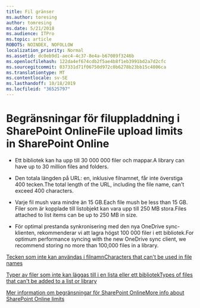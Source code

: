 ```yaml
---
title: Fil gränser
ms.author: toresing
author: tomresing
ms.date: 5/21/2018
ms.audience: ITPro
ms.topic: article
ROBOTS: NOINDEX, NOFOLLOW
localization_priority: Normal
ms.assetid: dc0eb9d1-aec4-4c37-8e4a-b67089f3246b
ms.openlocfilehash: 122da4ef674cdb2f5ae4b8f1eb3991bd2a7d2cfc
ms.sourcegitcommit: 037331d71f06750d972c0b6278b23bb15c4806ca
ms.translationtype: MT
ms.contentlocale: sv-SE
ms.lasthandoff: 10/18/2019
ms.locfileid: "36525797"
---
```

# <a name="file-upload-limits-in-sharepoint-online"></a><span data-ttu-id="68542-102">Begränsningar för filuppladdning i SharePoint Online</span><span class="sxs-lookup"><span data-stu-id="68542-102">File upload limits in SharePoint Online</span></span>

- <span data-ttu-id="68542-103">Ett bibliotek kan ha upp till 30 000 000 filer och mappar.</span><span class="sxs-lookup"><span data-stu-id="68542-103">A library can have up to 30 million files and folders.</span></span>
    
- <span data-ttu-id="68542-104">Den totala längden på URL: en, inklusive filnamnet, får inte överstiga 400 tecken.</span><span class="sxs-lookup"><span data-stu-id="68542-104">The total length of the URL, including the file name, can't exceed 400 characters.</span></span>
    
- <span data-ttu-id="68542-105">Varje fil mush vara mindre än 15 GB.</span><span class="sxs-lookup"><span data-stu-id="68542-105">Each file mush be less than 15 GB.</span></span> <span data-ttu-id="68542-106">Filer som är kopplade till listobjekt kan vara upp till 250 MB stora.</span><span class="sxs-lookup"><span data-stu-id="68542-106">Files attached to list items can be up to 250 MB in size.</span></span>
    
- <span data-ttu-id="68542-107">För optimal prestanda synkronisering med den nya OneDrive sync-klienten, rekommenderar vi att lagra högst 100 000 filer i ett bibliotek.</span><span class="sxs-lookup"><span data-stu-id="68542-107">For optimum performance syncing with the new OneDrive sync client, we recommend storing no more than 100,000 files in a library.</span></span> 
    
[<span data-ttu-id="68542-108">Tecken som inte kan användas i filnamn</span><span class="sxs-lookup"><span data-stu-id="68542-108">Characters that can't be used in file names</span></span>](https://go.microsoft.com/fwlink/?linkid=866430)
  
[<span data-ttu-id="68542-109">Typer av filer som inte kan läggas till i en lista eller ett bibliotek</span><span class="sxs-lookup"><span data-stu-id="68542-109">Types of files that can't be added to a list or library</span></span>](https://go.microsoft.com/fwlink/?linkid=273757)
  
[<span data-ttu-id="68542-110">Mer information om begränsningar för SharePoint Online</span><span class="sxs-lookup"><span data-stu-id="68542-110">More info about SharePoint Online limits</span></span>](https://go.microsoft.com/fwlink/?linkid=271273)
  

